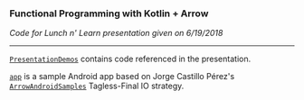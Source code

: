 ### Functional Programming with Kotlin + Arrow

_Code for Lunch n' Learn presentation given on 6/19/2018_

------

[`PresentationDemos`](PresentationDemos) contains code referenced in the presentation.

[`app`](app) is a sample Android app based on Jorge Castillo Pérez's [`ArrowAndroidSamples`](https://github.com/JorgeCastilloPrz/ArrowAndroidSamples/tree/master/io) Tagless-Final IO strategy.
